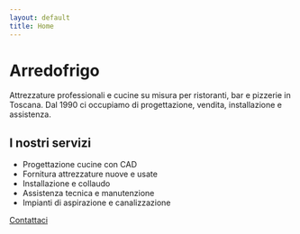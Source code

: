 ```yaml
---
layout: default
title: Home
---
```


# Arredofrigo

Attrezzature professionali e cucine su misura per ristoranti, bar e pizzerie in Toscana. Dal 1990 ci occupiamo di progettazione, vendita, installazione e assistenza.

## I nostri servizi

- Progettazione cucine con CAD
- Fornitura attrezzature nuove e usate
- Installazione e collaudo
- Assistenza tecnica e manutenzione
- Impianti di aspirazione e canalizzazione

[Contattaci](contatti.md)
